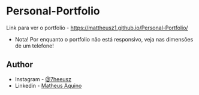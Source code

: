 # Personal-Portfolio

Link para ver o portfolio - https://mattheusz1.github.io/Personal-Portfolio/

- Nota! Por enquanto o portfolio não está responsivo, veja nas dimensões de um telefone!

## Author

- Instagram - [@7heeusz](https://www.instagram.com/7heeusz/)
- Linkedin - [Matheus Aquino](https://www.linkedin.com/in/7heeusz/)
